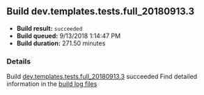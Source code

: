 ## Build dev.templates.tests.full_20180913.3
- **Build result:** `succeeded`
- **Build queued:** 9/13/2018 1:14:47 PM
- **Build duration:** 271.50 minutes
### Details
Build [dev.templates.tests.full_20180913.3](https://winappstudio.visualstudio.com/web/build.aspx?pcguid=a4ef43be-68ce-4195-a619-079b4d9834c2&builduri=vstfs%3a%2f%2f%2fBuild%2fBuild%2f26252) succeeded
Find detailed information in the [build log files](https://uwpctdiags.blob.core.windows.net/buildlogs/dev.templates.tests.full_20180913.3_logs.zip)
